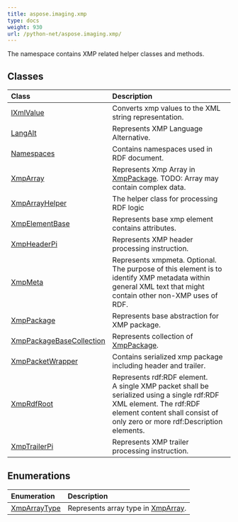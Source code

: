```yaml
---
title: aspose.imaging.xmp
type: docs
weight: 930
url: /python-net/aspose.imaging.xmp/
---
```



The namespace contains XMP related helper classes and methods.

## **Classes**
|**Class**|**Description**|
| :- | :- |
|[IXmlValue](/imaging/python-net/aspose.imaging.xmp/ixmlvalue/)|Converts xmp values to the XML string representation.|
|[LangAlt](/imaging/python-net/aspose.imaging.xmp/langalt/)|Represents XMP Language Alternative.|
|[Namespaces](/imaging/python-net/aspose.imaging.xmp/namespaces/)|Contains namespaces used in RDF document.|
|[XmpArray](/imaging/python-net/aspose.imaging.xmp/xmparray/)|Represents Xmp Array in [XmpPackage](/imaging/python-net/aspose.imaging.xmp/xmppackage/). TODO: Array may contain complex data.|
|[XmpArrayHelper](/imaging/python-net/aspose.imaging.xmp/xmparrayhelper/)|The helper class for processing RDF logic|
|[XmpElementBase](/imaging/python-net/aspose.imaging.xmp/xmpelementbase/)|Represents base xmp element contains attributes.|
|[XmpHeaderPi](/imaging/python-net/aspose.imaging.xmp/xmpheaderpi/)|Represents XMP header processing instruction.|
|[XmpMeta](/imaging/python-net/aspose.imaging.xmp/xmpmeta/)|Represents xmpmeta. Optional.<br/>            The purpose of this element is to identify XMP metadata within general XML text that might contain other non-XMP uses of RDF.|
|[XmpPackage](/imaging/python-net/aspose.imaging.xmp/xmppackage/)|Represents base abstraction for XMP package.|
|[XmpPackageBaseCollection](/imaging/python-net/aspose.imaging.xmp/xmppackagebasecollection/)|Represents collection of [XmpPackage](/imaging/python-net/aspose.imaging.xmp/xmppackage/).|
|[XmpPacketWrapper](/imaging/python-net/aspose.imaging.xmp/xmppacketwrapper/)|Contains serialized xmp package including header and trailer.|
|[XmpRdfRoot](/imaging/python-net/aspose.imaging.xmp/xmprdfroot/)|Represents rdf:RDF element.<br/>            A single XMP packet shall be serialized using a single rdf:RDF XML element. The rdf:RDF element content shall consist of only zero or more rdf:Description elements.|
|[XmpTrailerPi](/imaging/python-net/aspose.imaging.xmp/xmptrailerpi/)|Represents XMP trailer processing instruction.|
## **Enumerations**
|**Enumeration**|**Description**|
| :- | :- |
|[XmpArrayType](/imaging/python-net/aspose.imaging.xmp/xmparraytype/)|Represents array type in [XmpArray](/imaging/python-net/aspose.imaging.xmp/xmparray/).|
